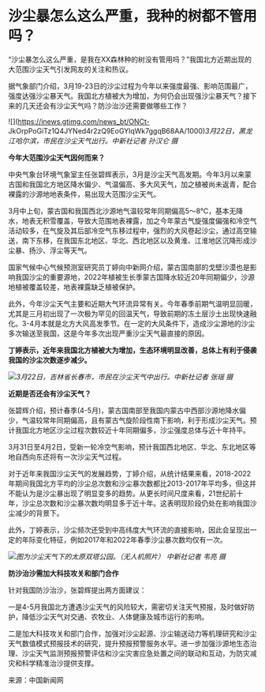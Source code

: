 # 沙尘暴怎么这么严重，我种的树都不管用吗？

“沙尘暴怎么这么严重，是我在XX森林种的树没有管用吗？”我国北方近期出现的大范围沙尘天气引发网友的关注和热议。

据气象部门介绍，3月19-23日的沙尘过程为今年以来强度最强、影响范围最广，强度达强沙尘暴天气。我国北方植被大为增加，为何仍会出现强沙尘暴天气？接下来的几天还会有沙尘天气吗？防沙治沙还需要做哪些工作？

![](https://inews.gtimg.com/news_bt/ONCt-
JkOrpPoGiTz1Q4JYNed4r2zQ9EoGYlqWk7ggqB68AA/1000)_3月22日，黑龙江哈尔滨，市民在沙尘天气出行。中新社记者
孙汉仑 摄_

**今年大范围沙尘天气因何而来？**

中央气象台环境气象室主任张碧辉表示，3月是沙尘天气高发期。今年3月以来蒙古国和我国北方地区降水偏少、气温偏高、多大风天气，加之植被尚未返青，配合裸露的沙源地地表条件，易出现大范围沙尘天气。

3月中上旬，蒙古国和我国西北沙源地气温较常年同期偏高5～8℃，基本无降水，地表无积雪覆盖，导致大范围地表裸露，加之今年蒙古气旋强度偏强和冷空气活动较多，在气旋及其后部冷空气东移过程中，强烈的大风卷起沙尘，通过高空输送，南下东移，在我国东北地区、华北、西北地区以及黄淮、江淮地区沉降形成沙尘暴、扬沙、浮尘等天气。

国家气候中心气候预测室研究员丁婷向中新网介绍，蒙古国南部的戈壁沙漠也是影响我国沙尘的重要源地，2022年植被生长季蒙古国降水较近20年同期偏少，沙源地植被覆盖较差，地表裸露缺乏植被保护。

此外，今年沙尘天气主要和近期大气环流异常有关。今年春季前期气温明显回暖，尤其是三月初出现了一次极为罕见的回温天气，导致前期的冻土层沙土出现快速融化。3-4月本就是北方大风高发季节。在一定的大风条件下，造成沙尘源地的沙尘多次输送至我国，这是今年多次出现严重沙尘天气最直接的原因。

**丁婷表示，近年来我国北方植被大为增加，生态环境明显改善，总体上有利于侵袭我国的沙尘次数逐步减少。**

![](https://inews.gtimg.com/news_bt/OH4lYLye6_mWyKT0eReBVL8CH4PHMpVX00OpIxowmLZKkAA/1000)_3月22日，吉林省长春市，市民在沙尘天气中出行。中新社记者
张瑶 摄_

**近期是否还会有沙尘天气？**

张碧辉介绍，预计春季(4-5月)，蒙古国南部至我国内蒙古中西部沙源地降水偏少，气温较常年同期偏高，且有蒙古气旋阶段性南下影响，利于形成沙尘天气。预计我国北方地区沙尘过程次数较近十年同期偏多，沙尘强度总体与近十年持平。

3月31日至4月2日，受新一轮冷空气影响，预计我国西北地区、华北、东北地区等地自西向东还将有一次沙尘天气过程。

对于近年来我国沙尘天气的发展趋势，丁婷介绍，从统计结果来看，2018-2022年期间我国北方平均的沙尘总次数和沙尘暴次数都比2013-2017年平均多，但这并不能认为是沙尘暴出现了明显变多的趋势。从更长时间尺度来看，21世纪前十年，沙尘总次数和沙尘暴次数均明显多于近十年。这表明现阶段仍处在影响我国沙尘减少的背景下。

此外，丁婷表示，沙尘频次还受到中高纬度大气环流的直接影响，因此会呈现出一定的年际变化特征，例如2017年和2022年春季沙尘暴次数均仅有一次。

![](https://inews.gtimg.com/news_bt/OcHne_m1naLtRQNMKsigLlxbriyI35VLezwMJz5IqfAbwAA/1000)_图为沙尘天气下的太原双塔公园。（无人机照片）
中新社记者 韦亮 摄_

**防沙治沙需加大科技攻关和部门合作**

针对我国防沙治沙，张碧辉提出两方面建议：

一是4-5月我国北方遭遇沙尘天气的风险较大，需密切关注天气预报，及时做好防护，降低沙尘天气对交通、农牧业、人体健康及城市运行的影响。

二是加大科技攻关和部门合作，加强对沙尘起源、沙尘输送动力等机理研究和沙尘天气数值模式预报技术的研究，提升预报预警服务水平。进一步加强沙源地生态治理、沙尘天气监测预报预警评估和沙尘灾害应急处置之间的联动和互动，为防灾减灾和科学精准治沙提供支撑。

来源：中国新闻网

